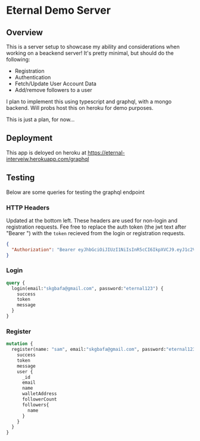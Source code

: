 # Eternal Demo Server

## Overview
This is a server setup to showcase my ability and considerations when working on a beackend server! It's pretty minimal, but should do the following:

- Registration
- Authentication
- Fetch/Update User Account Data
- Add/remove followers to a user

I plan to implement this using typescript and graphql, with a mongo backend. Will probs host this on heroku for demo purposes. 

This is just a plan, for now...


## Deployment
This app is deloyed on heroku at https://eternal-interveiw.herokuapp.com/graphql


## Testing
Below are some queries for testing the graphql endpoint

### HTTP Headers
Updated at the bottom left. These headers are used for non-login and registration requests. Fee free to replace the auth token (the jwt text after "Bearer ") with the `token` recieved from the login or registration requests.
```json
{
  "Authorization": "Bearer eyJhbGciOiJIUzI1NiIsInR5cCI6IkpXVCJ9.eyJ1c2VySWQiOiI2MWNiZDVjYTdhMjdlYWM3YzQ5NGViNWIiLCJpYXQiOjE2NDEyODM0MDIsImV4cCI6MTY0MTM2OTgwMn0.yAQo5noHW2T5XV0EpVPo1ED78kS9OHVqQ4LX5h4cXYg"
}
```

### Login
```graphql
query {
  login(email:"skgbafa@gmail.com", password:"eternal123") {
    success
    token
    message
  }
}
```

### Register
```graphql
mutation {
  register(name: "sam", email:"skgbafa@gmail.com", password:"eternal123", walletAddress: "0x123f") {
    success
    token
    message
    user {
      _id
      email
      name
      walletAddress
      followerCount
      followers{
        name
      }
    }
  }
}
```

